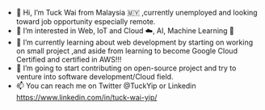 - 👋 Hi, I’m Tuck Wai from Malaysia 🇲🇾 ,currently unemployed and looking toward job opportunity especially remote.
- 👀 I’m interested in Web, IoT  and Cloud ☁️, AI, Machine Learning 🤖 
- 🌱 I’m currently learning about web development by starting on working on small project ,and aside from learning to become Google Cloud Certified and certified in AWS!!!
- 💞️ I’m going to start contributing on open-source project and try to venture into software development/Cloud field.
- 📫 You can reach me on Twitter @TuckYip or Linkedin https://www.linkedin.com/in/tuck-wai-yip/

<!---
TuckWai97/TuckWai97 is a ✨ special ✨ repository because its `README.md` (this file) appears on your GitHub profile.
You can click the Preview link to take a look at your changes.
--->
